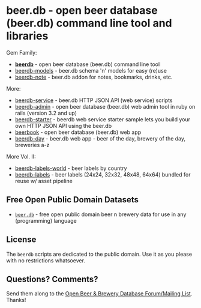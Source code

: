 # beer.db - open beer database (beer.db) command line tool and libraries

Gem Family:

- [**beerdb**](beerdb) - open beer database (beer.db) command line tool
- [beerdb-models](beerdb-models) - beer.db schema 'n' models for easy (re)use
- [beerdb-note](beerdb-note) - beer.db addon for notes, bookmarks, drinks, etc.


More:

- [beerdb-service](beerdb-service) - beer.db HTTP JSON API (web service) scripts 
- [beerdb-admin](beerdb-admin) - open beer database (beer.db) web admin tool in ruby on rails (version 3.2 and up)
- [beerdb-starter](beerdb-starter) -  beerdb web service starter sample lets you build your own HTTP JSON API using the beer.db
- [beerbook](beerbook) -  open beer database (beer.db) web app 
- [beerdb-day](beerdb-day) -  beer.db web app -  beer of the day, brewery of the day, breweries a-z


More Vol. II:

- [beerdb-labels-world](beerdb-labels-world) -  beer labels by country
- [beerdb-labels](beerdb-labels) - beer labels (24x24, 32x32, 48x48, 64x64) bundled for reuse w/ asset pipeline






## Free Open Public Domain Datasets

- [`beer.db`](https://github.com/openbeer) - free open public domain beer n brewery data for use in any (programming) language



## License

The `beerdb` scripts are dedicated to the public domain.
Use it as you please with no restrictions whatsoever.

## Questions? Comments?

Send them along to the [Open Beer & Brewery Database Forum/Mailing List](http://groups.google.com/group/beerdb).
Thanks!
